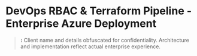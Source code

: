 # DevOps RBAC & Terraform Pipeline - Enterprise Azure Deployment
>**:** Client name and details obfuscated for confidentiality. Architecture and implementation reflect actual enterprise experience.
